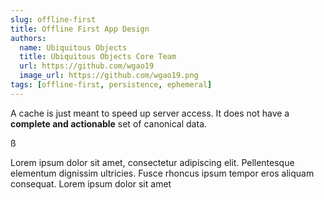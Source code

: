 ```yaml
---
slug: offline-first
title: Offline First App Design
authors:
  name: Ubiquitous Objects
  title: Ubiquitous Objects Core Team
  url: https://github.com/wgao19
  image_url: https://github.com/wgao19.png
tags: [offline-first, persistence, ephemeral]
---
```



A cache is just meant to speed up server access.  It does not have a **complete and actionable** set of canonical data.

ß

Lorem ipsum dolor sit amet, consectetur adipiscing elit. Pellentesque elementum dignissim ultricies. Fusce rhoncus ipsum tempor eros aliquam consequat. Lorem ipsum dolor sit amet
